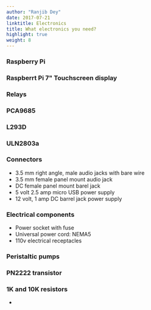 ```yaml
---
author: "Ranjib Dey"
date: 2017-07-21
linktitle: Electronics
title: What electronics you need?
highlight: true
weight: 8
---
```



### Raspberry Pi

### Raspberrt Pi 7" Touchscreen display

### Relays

### PCA9685

### L293D

### ULN2803a

### Connectors

- 3.5 mm right angle, male audio jacks with bare wire
- 3.5 mm female panel mount audio jack
- DC female panel mount barel jack
- 5 volt 2.5 amp micro USB power supply
- 12 volt, 1 amp DC barrel jack power supply


### Electrical components

- Power socket with fuse
- Universal power cord: NEMA5
- 110v electrical receptacles


### Peristaltic pumps

### PN2222 transistor

### 1K and 10K resistors
- 
